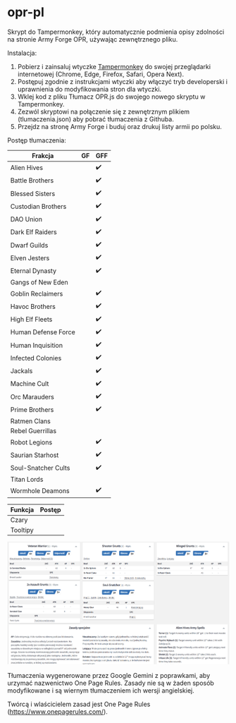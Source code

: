 # opr-pl
Skrypt do Tampermonkey, który automatycznie podmienia opisy zdolności na stronie Army Forge OPR, używając zewnętrznego pliku.

Instalacja:

1. Pobierz i zainsaluj wtyczke <a href="https://www.tampermonkey.net/">Tampermonkey</a> do swojej przeglądarki internetowej (Chrome, Edge, Firefox, Safari, Opera Next).
2. Postępuj zgodnie z instrukcjami wtyczki aby włączyć tryb developerski i uprawnienia do modyfikowania stron dla wtyczki.
3. Wklej kod z pliku Tłumacz OPR.js do swojego nowego skryptu w Tampermonkey.
4. Zezwól skryptowi na połączenie się z zewnętrznym plikiem (tlumaczenia.json) aby pobrać tłumaczenia z Githuba.
5. Przejdz na stronę Army Forge i buduj oraz drukuj listy armii po polsku.

Postęp tłumaczenia:

| Frakcja  | GF |  GFF  |
| ------------- | ------------- | ------------- |
| Alien Hives |      |  ✔️  |
| Battle Brothers |      |  ✔️  |
| Blessed Sisters |      |  ✔️  |
| Custodian Brothers |      |  ✔️  |
| DAO Union |      |  ✔️  |
| Dark Elf Raiders |      |  ✔️  |
| Dwarf Guilds |      |  ✔️  |
| Elven Jesters |      |  ✔️  |
| Eternal Dynasty |      |  ✔️  |
| Gangs of New Eden |      |      |
| Goblin Reclaimers |      |  ✔️  |
| Havoc Brothers |      |  ✔️  |
| High Elf Fleets |      |  ✔️  |
| Human Defense Force |      |  ✔️  |
| Human Inquisition |      |  ✔️  |
| Infected Colonies |      |  ✔️  |
| Jackals |      |  ✔️  |
| Machine Cult |      |  ✔️  |
| Orc Marauders |      |  ✔️  |
| Prime Brothers |      |  ✔️  |
| Ratmen Clans |      |      |
| Rebel Guerrillas |      |      |
| Robot Legions |      |  ✔️  |
| Saurian Starhost |      |  ✔️  |
| Soul-Snatcher Cults |      |  ✔️  |
| Titan Lords |      |      |
| Wormhole Deamons  |      |  ✔️  |

| Funkcja |  Postęp  |
| ------------- | ------------- |
| Czary |     |
| Tooltipy |     |

![alt text](images/spolszczenie.png)

Tłumaczenia wygenerowane przez Google Gemini z poprawkami, aby urzymać nazwenictwo One Page Rules. Zasady nie są w żaden sposób modyfikowane i są wiernym tłumaczeniem ich wersji angielskiej.

Twórcą i wlaścicielem zasad jest One Page Rules (https://www.onepagerules.com/).


